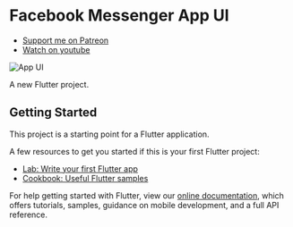 # Facebook Messenger App UI


- [Support me on Patreon](https://www.patreon.com/sopheamenvan?fan_landing=true)
- [Watch on youtube](https://youtu.be/Zk5LHX0l82g)

![App UI](https://user-images.githubusercontent.com/16510597/86947981-bc704f00-c176-11ea-8355-b35f698be928.jpg)


A new Flutter project.

## Getting Started

This project is a starting point for a Flutter application.

A few resources to get you started if this is your first Flutter project:

- [Lab: Write your first Flutter app](https://flutter.dev/docs/get-started/codelab)
- [Cookbook: Useful Flutter samples](https://flutter.dev/docs/cookbook)

For help getting started with Flutter, view our
[online documentation](https://flutter.dev/docs), which offers tutorials,
samples, guidance on mobile development, and a full API reference.
